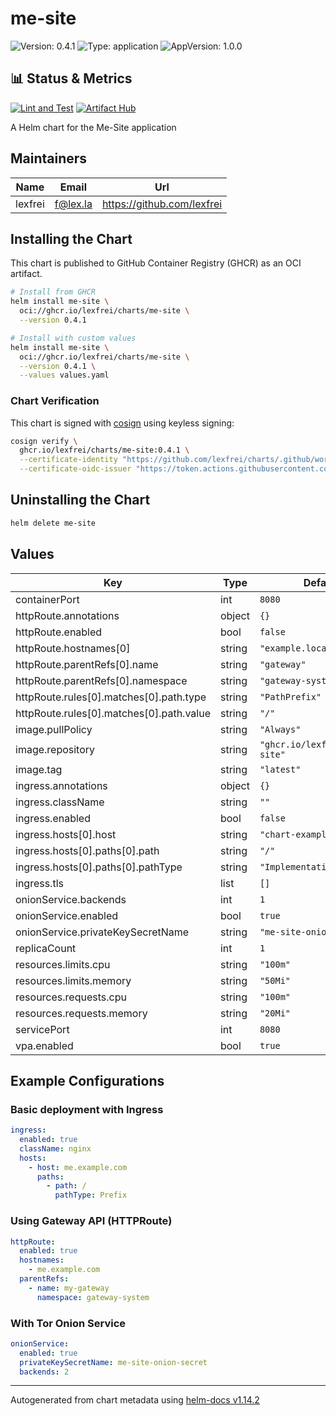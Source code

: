 # me-site

![Version: 0.4.1](https://img.shields.io/badge/Version-0.4.1-informational?style=flat-square) ![Type: application](https://img.shields.io/badge/Type-application-informational?style=flat-square) ![AppVersion: 1.0.0](https://img.shields.io/badge/AppVersion-1.0.0-informational?style=flat-square)

## 📊 Status & Metrics

[![Lint and Test](https://github.com/lexfrei/charts/actions/workflows/test.yaml/badge.svg)](https://github.com/lexfrei/charts/actions/workflows/test.yaml)
[![Artifact Hub](https://img.shields.io/endpoint?url=https://artifacthub.io/badge/repository/lexfrei-charts)](https://artifacthub.io/packages/search?repo=lexfrei-charts)

A Helm chart for the Me-Site application

## Maintainers

| Name | Email | Url |
| ---- | ------ | --- |
| lexfrei | <f@lex.la> | <https://github.com/lexfrei> |

## Installing the Chart

This chart is published to GitHub Container Registry (GHCR) as an OCI artifact.

```bash
# Install from GHCR
helm install me-site \
  oci://ghcr.io/lexfrei/charts/me-site \
  --version 0.4.1

# Install with custom values
helm install me-site \
  oci://ghcr.io/lexfrei/charts/me-site \
  --version 0.4.1 \
  --values values.yaml
```

### Chart Verification

This chart is signed with [cosign](https://github.com/sigstore/cosign) using keyless signing:

```bash
cosign verify \
  ghcr.io/lexfrei/charts/me-site:0.4.1 \
  --certificate-identity "https://github.com/lexfrei/charts/.github/workflows/publish-oci.yaml@refs/heads/master" \
  --certificate-oidc-issuer "https://token.actions.githubusercontent.com"
```

## Uninstalling the Chart

```bash
helm delete me-site
```

## Values

| Key | Type | Default | Description |
|-----|------|---------|-------------|
| containerPort | int | `8080` |  |
| httpRoute.annotations | object | `{}` |  |
| httpRoute.enabled | bool | `false` |  |
| httpRoute.hostnames[0] | string | `"example.local"` |  |
| httpRoute.parentRefs[0].name | string | `"gateway"` |  |
| httpRoute.parentRefs[0].namespace | string | `"gateway-system"` |  |
| httpRoute.rules[0].matches[0].path.type | string | `"PathPrefix"` |  |
| httpRoute.rules[0].matches[0].path.value | string | `"/"` |  |
| image.pullPolicy | string | `"Always"` |  |
| image.repository | string | `"ghcr.io/lexfrei/me-site"` |  |
| image.tag | string | `"latest"` |  |
| ingress.annotations | object | `{}` |  |
| ingress.className | string | `""` |  |
| ingress.enabled | bool | `false` |  |
| ingress.hosts[0].host | string | `"chart-example.local"` |  |
| ingress.hosts[0].paths[0].path | string | `"/"` |  |
| ingress.hosts[0].paths[0].pathType | string | `"ImplementationSpecific"` |  |
| ingress.tls | list | `[]` |  |
| onionService.backends | int | `1` |  |
| onionService.enabled | bool | `true` |  |
| onionService.privateKeySecretName | string | `"me-site-onion-secret"` |  |
| replicaCount | int | `1` |  |
| resources.limits.cpu | string | `"100m"` |  |
| resources.limits.memory | string | `"50Mi"` |  |
| resources.requests.cpu | string | `"100m"` |  |
| resources.requests.memory | string | `"20Mi"` |  |
| servicePort | int | `8080` |  |
| vpa.enabled | bool | `true` |  |

## Example Configurations

### Basic deployment with Ingress

```yaml
ingress:
  enabled: true
  className: nginx
  hosts:
    - host: me.example.com
      paths:
        - path: /
          pathType: Prefix
```

### Using Gateway API (HTTPRoute)

```yaml
httpRoute:
  enabled: true
  hostnames:
    - me.example.com
  parentRefs:
    - name: my-gateway
      namespace: gateway-system
```

### With Tor Onion Service

```yaml
onionService:
  enabled: true
  privateKeySecretName: me-site-onion-secret
  backends: 2
```

----------------------------------------------
Autogenerated from chart metadata using [helm-docs v1.14.2](https://github.com/norwoodj/helm-docs/releases/v1.14.2)
